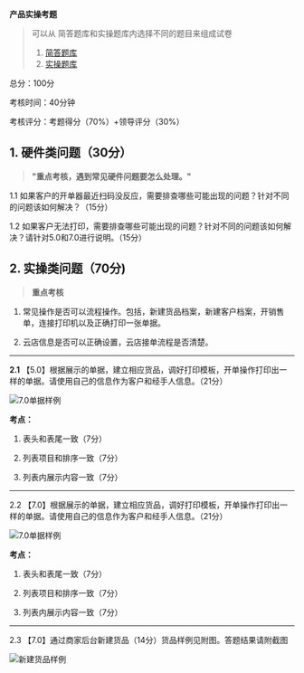 **产品实操考题**

> 可以从 简答题库和实操题库内选择不同的题目来组成试卷
>
> 1. [简答题库](简答题库和答案.md)
> 2. [实操题库](实操题库和答案.md)

总分：100分

考核时间：40分钟

考核评分：考题得分（70%）+领导评分（30%）

 

## 1. 硬件类问题（30分）

> **"重点考核，遇到常见硬件问题要怎么处理。"**

1.1 如果客户的开单器最近扫码没反应，需要排查哪些可能出现的问题？针对不同的问题该如何解决？（15分）

1.2 如果客户无法打印，需要排查哪些可能出现的问题？针对不同的问题该如何解决？请针对5.0和7.0进行说明。（15分）

## 2. 实操类问题（70分)

> **重点考核**

1) 常见操作是否可以流程操作。包括，新建货品档案，新建客户档案，开销售单，连接打印机以及正确打印一张单据。

2) 云店信息是否可以正确设置，云店接单流程是否清楚。

---

**2.1** 【5.0】根据展示的单据，建立相应货品，调好打印模板，开单操作打印出一样的单据。请使用自己的信息作为客户和经手人信息。（21分）

![7.0单据样例](https://picture-1300351636.cos.ap-guangzhou.myqcloud.com/Image/5.0%E6%89%93%E5%8D%B0%E5%9B%BE%E7%89%87.png)

**考点：**

1) 表头和表尾一致（7分）

2) 列表项目和排序一致（7分）

3) 列表内展示内容一致（7分）

---

2.2 【7.0】根据展示的单据，建立相应货品，调好打印模板，开单操作打印出一样的单据。请使用自己的信息作为客户和经手人信息。（21分）

![7.0单据样例](https://picture-1300351636.cos.ap-guangzhou.myqcloud.com/Image/7.0%E6%89%93%E5%8D%B0%E5%9B%BE%E7%89%87.png)

**考点：**

1) 表头和表尾一致（7分）

2) 列表项目和排序一致（7分）

3) 列表内展示内容一致（7分）

---

2.3 【7.0】通过商家后台新建货品（14分）货品样例见附图。答题结果请附截图

![新建货品样例](https://picture-1300351636.cos.ap-guangzhou.myqcloud.com/Image/%E6%96%B0%E5%BB%BA%E8%B4%A7%E5%93%811.png)	